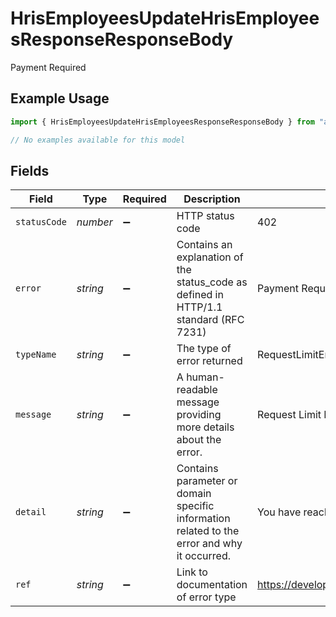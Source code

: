 # HrisEmployeesUpdateHrisEmployeesResponseResponseBody

Payment Required

## Example Usage

```typescript
import { HrisEmployeesUpdateHrisEmployeesResponseResponseBody } from "apideck/models/errors";

// No examples available for this model
```

## Fields

| Field                                                                                       | Type                                                                                        | Required                                                                                    | Description                                                                                 | Example                                                                                     |
| ------------------------------------------------------------------------------------------- | ------------------------------------------------------------------------------------------- | ------------------------------------------------------------------------------------------- | ------------------------------------------------------------------------------------------- | ------------------------------------------------------------------------------------------- |
| `statusCode`                                                                                | *number*                                                                                    | :heavy_minus_sign:                                                                          | HTTP status code                                                                            | 402                                                                                         |
| `error`                                                                                     | *string*                                                                                    | :heavy_minus_sign:                                                                          | Contains an explanation of the status_code as defined in HTTP/1.1 standard (RFC 7231)       | Payment Required                                                                            |
| `typeName`                                                                                  | *string*                                                                                    | :heavy_minus_sign:                                                                          | The type of error returned                                                                  | RequestLimitError                                                                           |
| `message`                                                                                   | *string*                                                                                    | :heavy_minus_sign:                                                                          | A human-readable message providing more details about the error.                            | Request Limit Reached                                                                       |
| `detail`                                                                                    | *string*                                                                                    | :heavy_minus_sign:                                                                          | Contains parameter or domain specific information related to the error and why it occurred. | You have reached your limit of 2000                                                         |
| `ref`                                                                                       | *string*                                                                                    | :heavy_minus_sign:                                                                          | Link to documentation of error type                                                         | https://developers.apideck.com/errors#requestlimiterror                                     |